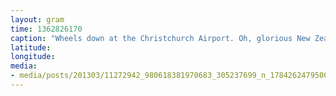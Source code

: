 ```yaml
---
layout: gram
time: 1362826170
caption: "Wheels down at the Christchurch Airport. Oh, glorious New Zealand, how I missed thee!"
latitude: 
longitude: 
media:
- media/posts/201303/11272942_980618381970683_305237699_n_17842624795000351.jpg
---
```

